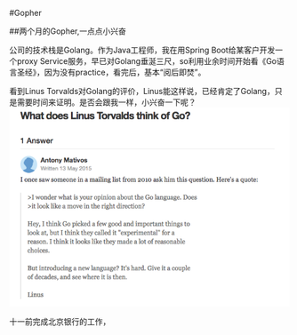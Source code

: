 #Gopher

##两个月的Gopher,一点点小兴奋

公司的技术栈是Golang。作为Java工程师，我在用Spring Boot给某客户开发一个proxy Service服务，早已对Golang垂涎三尺，so利用业余时间开始看《Go语言圣经》，因为没有practice，看完后，基本“阅后即焚”。

看到Linus Torvalds对Golang的评价，Linus能这样说，已经肯定了Golang，只是需要时间来证明。是否会跟我一样，小兴奋一下呢？
![image](https://github.com/fanfanbj/share/blob/master/5/linus.png)

十一前完成北京银行的工作，